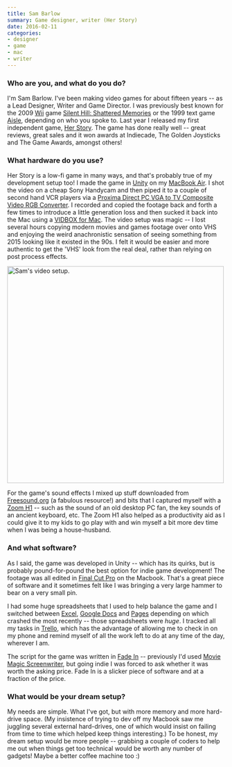 ```yaml
---
title: Sam Barlow
summary: Game designer, writer (Her Story)
date: 2016-02-11
categories:
- designer
- game
- mac
- writer
---
```


### Who are you, and what do you do?

I'm Sam Barlow. I've been making video games for about fifteen years -- as a Lead Designer, Writer and Game Director. I was previously best known for the 2009 [Wii][] game [Silent Hill: Shattered Memories][silent-hill-shattered-memories] or the 1999 text game [Aisle][], depending on who you spoke to. Last year I released my first independent game, [Her Story][her-story]. The game has done really well -- great reviews, great sales and it won awards at Indiecade, The Golden Joysticks and The Game Awards, amongst others!

### What hardware do you use?

Her Story is a low-fi game in many ways, and that's probably true of my development setup too! I made the game in [Unity][] on my [MacBook Air][macbook-air]. I shot the video on a cheap Sony Handycam and then piped it to a couple of second hand VCR players via a [Proxima Direct PC VGA to TV Composite Video RGB Converter][pc-vga-to-tv-composite-video-rgb-converter]. I recorded and copied the footage back and forth a few times to introduce a little generation loss and then sucked it back into the Mac using a [VIDBOX for Mac][vidbox-mac]. The video setup was magic -- I lost several hours copying modern movies and games footage over onto VHS and enjoying the weird anachronistic sensation of seeing something from 2015 looking like it existed in the 90s. I felt it would be easier and more authentic to get the 'VHS' look from the real deal, rather than relying on post process effects.

<img src="/images/interviews/sam.barlow/video.jpg" width="500" height="500" alt="Sam's video setup." class="detail">

For the game's sound effects I mixed up stuff downloaded from [Freesound.org][freesound] (a fabulous resource!) and bits that I captured myself with a [Zoom H1][h1] -- such as the sound of an old desktop PC fan, the key sounds of an ancient keyboard, etc. The Zoom H1 also helped as a productivity aid as I could give it to my kids to go play with and win myself a bit more dev time when I was being a house-husband.

### And what software?

As I said, the game was developed in Unity -- which has its quirks, but is probably pound-for-pound the best option for indie game development! The footage was all edited in [Final Cut Pro][final-cut-pro] on the Macbook. That's a great piece of software and it sometimes felt like I was bringing a very large hammer to bear on a very small pin. 

I had some huge spreadsheets that I used to help balance the game and I switched between [Excel][], [Google Docs][google-docs] and [Pages][] depending on which crashed the most recently -- those spreadsheets were *huge*. I tracked all my tasks in [Trello][], which has the advantage of allowing me to check in on my phone and remind myself of all the work left to do at any time of the day, wherever I am. 

The script for the game was written in [Fade In][fade-in] -- previously I'd used [Movie Magic Screenwriter][movie-magic-screenwriter], but going indie I was forced to ask whether it was worth the asking price. Fade In is a slicker piece of software and at a fraction of the price. 

### What would be your dream setup?

My needs are simple. What I've got, but with more memory and more hard-drive space. (My insistence of trying to dev off my Macbook saw me juggling several external hard-drives, one of which would insist on failing from time to time which helped keep things interesting.) To be honest, my dream setup would be more people -- grabbing a couple of coders to help me out when things get too technical would be worth any number of gadgets! Maybe a better coffee machine too :)

[aisle]: https://en.wikipedia.org/wiki/Aisle_(video_game) "A text adventure game with a single move."
[excel]: https://products.office.com/en-us/excel "A spreadsheet application."
[fade-in]: https://www.fadeinpro.com/ "Screenwriting software."
[final-cut-pro]: https://en.wikipedia.org/wiki/Final_Cut_Pro "A nonlinear video editor."
[freesound]: https://freesound.org/ "An archive of Creative Commons audio."
[google-docs]: https://en.wikipedia.org/wiki/Google_Docs "A web-based office suite."
[h1]: http://web.archive.org/web/20150516203209/http://www.zoom.co.jp:80/products/h1 "A digital recorder."
[her-story]: http://www.herstorygame.com/ "A novel video game about a woman speaking to the police."
[macbook-air]: https://www.apple.com/macbook-air/ "A very thin laptop."
[movie-magic-screenwriter]: http://www.screenplay.com/catalog/product/view/id/30/category/8 "Screenwriting software."
[pages]: https://www.apple.com/pages/ "A Mac word processor and layout tool from Apple."
[pc-vga-to-tv-composite-video-rgb-converter]: http://www.amazon.co.uk/Proxima-Direct®-Composite-Converter-satisfied/dp/B004TCXING "A VGA to composite video converter device."
[silent-hill-shattered-memories]: https://en.wikipedia.org/wiki/Silent_Hill%3A_Shattered_Memories "A survival horror game for the Wii."
[trello]: https://trello.com/ "A project management service."
[unity]: https://unity3d.com/unity/ "A cross-platform game development tool."
[vidbox-mac]: http://web.archive.org/web/20190506091611/https://honestech.com/main/VIDBOXforMac.asp "A USB video conversion device."
[wii]: https://www.nintendo.com/wii "A unique gaming console."
